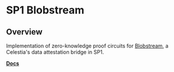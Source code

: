 # SP1 Blobstream

## Overview

Implementation of zero-knowledge proof circuits for [Blobstream](https://docs.celestia.org/how-to-guides/blobstream), a Celestia's data attestation bridge in SP1.

**[Docs](https://succinctlabs.github.io/sp1-blobstream)**
